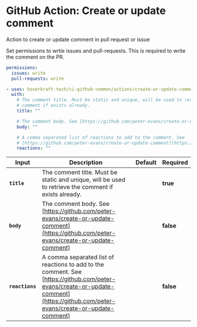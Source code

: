<!-- start title -->

# GitHub Action: Create or update comment

<!-- end title -->
<!-- start description -->

Action to create or update comment in pull request or issue

<!-- end description -->
<!-- start contents -->
<!-- end contents -->

Set permissions to wrtie issues and pull-requests. This is required to write the comment on the PR.

```yaml
permissions:
  issues: write
  pull-requests: write
```

<!-- start usage -->

```yaml
- uses: hoverkraft-tech/ci-github-common/actions/create-or-update-comment@v0.7.5
  with:
    # The comment title. Must be static and unique, will be used to retrieve the
    # comment if exists already.
    title: ""

    # The comment body. See [https://github.com/peter-evans/create-or-update-comment](https://github.com/peter-evans/create-or-update-comment)
    body: ""

    # A comma separated list of reactions to add to the comment. See
    # [https://github.com/peter-evans/create-or-update-comment](https://github.com/peter-evans/create-or-update-comment)
    reactions: ""
```

<!-- end usage -->
<!-- start inputs -->

| **Input**                  | **Description**                                                                                                                                                                   | **Default** | **Required** |
| -------------------------- | --------------------------------------------------------------------------------------------------------------------------------------------------------------------------------- | ----------- | ------------ |
| **<code>title</code>**     | The comment title. Must be static and unique, will be used to retrieve the comment if exists already.                                                                             |             | **true**     |
| **<code>body</code>**      | The comment body. See [https://github.com/peter-evans/create-or-update-comment](https://github.com/peter-evans/create-or-update-comment)                                          |             | **false**    |
| **<code>reactions</code>** | A comma separated list of reactions to add to the comment. See [https://github.com/peter-evans/create-or-update-comment](https://github.com/peter-evans/create-or-update-comment) |             | **false**    |

<!-- end inputs -->
<!-- start outputs -->
<!-- end outputs -->
<!-- start [.github/ghadocs/examples/] -->
<!-- end [.github/ghadocs/examples/] -->
